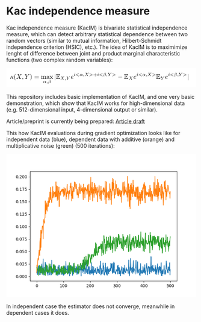 # Kac independence measure 
Kac independence measure (KacIM) is bivariate statistical independence measure, 
which can detect arbitrary statistical dependence between two random vectors (similar to mutual information, Hilbert-Schmidt independence criterion (HSIC), etc.). The idea of KacIM is to maximimize lenght of difference 
between joint and product marginal characteristic functions (two complex random variables):

![Alt text](./kac_im.png?raw=true "KacIM")


This repository includes basic implementation of KacIM, and one very basic demonstration, which show that KacIM works for high-dimensional data (e.g. 512-dimensional input, 4-dimensional output or similar).


Article/preprint is currently being prepared: [Article draft](https://github.com/povidanius/kac_independence_measure/tree/main/art/main.pdf?raw=false "Article draft")

This how KacIM evaluations during gradient optimization looks like for independent data (blue), dependent data with additive (orange) and multiplicative noise (green) (500 iterations):

![Alt text](./independent_dependent.png?raw=true "Title")

In independent case the estimator does not converge, meanwhile in dependent cases it does.




